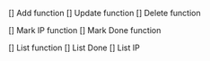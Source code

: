 [] Add function
[] Update function
[] Delete function

[] Mark IP function
[] Mark Done function

[] List function
[] List Done 
[] List IP